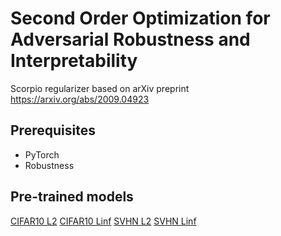 # Second Order Optimization for Adversarial Robustness and Interpretability
Scorpio regularizer based on arXiv preprint https://arxiv.org/abs/2009.04923

## Prerequisites
* PyTorch
* Robustness

## Pre-trained models
[CIFAR10 L2](https://www.dropbox.com/s/htvc5hjwcft2mj1/cifar_L2_FE_N3.pt?dl=0)
[CIFAR10 Linf](https://www.dropbox.com/s/3ph8w74ke57kb9w/cifar_Linf_FE_N3.pt?dl=0)
[SVHN L2](https://www.dropbox.com/s/05d8o7652vnjkq5/svhn_L2_FE_N3.pt?dl=0)
[SVHN Linf](https://www.dropbox.com/s/5aikbe2o4pjcwnd/svhn_Linf_FE_N3.pt?dl=0)
